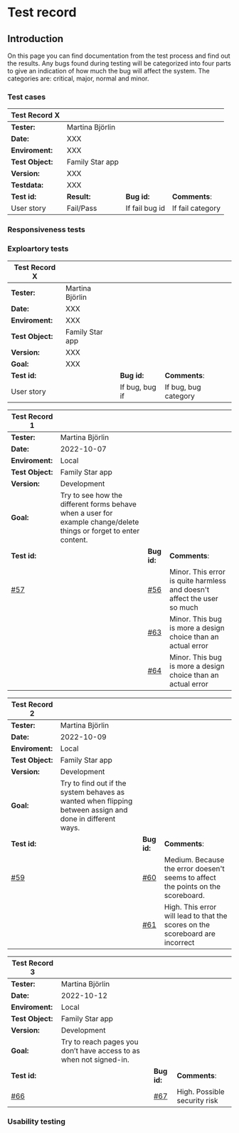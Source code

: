 
# Test record
## Introduction 
On this page you can find documentation from the test process and find out the results. Any bugs found during testing will be categorized into four parts to give an indication of how much the bug will affect the system. The categories are: critical, major, normal and minor.


### Test cases
|Test Record X | |||
|--------|------------------------------|-|-|
|**Tester:**|Martina Björlin|||
|**Date:**|XXX|||
|**Enviroment:**| XXX |||
|**Test Object:**| Family Star app|||
|**Version:**|XXX |||
|**Testdata:**| XXX|||
|**Test id:**| **Result:**|**Bug id:**|**Comments**:|
|User story|Fail/Pass|If fail bug id|If fail category|

### Responsiveness tests

### Exploartory tests

|Test Record X  | |||
|--------|------------------------------|-|-|
|**Tester:**|Martina Björlin|||
|**Date:**|XXX|||
|**Enviroment:**| XXX|||
|**Test Object:**| Family Star app|||
|**Version:**|XXX||||
|**Goal:**|XXX||||
|**Test id:**||**Bug id:**|**Comments**:|
|User story||If bug, bug if|If bug, bug category|


|Test Record 1  | |||
|--------|------------------------------|-|-|
|**Tester:**|Martina Björlin|||
|**Date:**|2022-10-07|||
|**Enviroment:**| Local |||
|**Test Object:**| Family Star app|||
|**Version:**| Development ||||
|**Goal:**|Try to see how the different forms behave when a user for example change/delete things or forget to enter content.||||
|**Test id:**||**Bug id:**|**Comments**:|
|[#57](https://github.com/MartinaB91/project5-task-app-front/issues/57)||[#56](https://github.com/MartinaB91/project5-task-app-front/issues/56)|Minor. This error is quite harmless and doesn't affect the user so much|
|||[#63](https://github.com/MartinaB91/project5-task-app-front/issues/63)|Minor. This bug is more a design choice than an actual error|
|||[#64](https://github.com/MartinaB91/project5-task-app-front/issues/64)|Minor. This bug is more a design choice than an actual error|

|Test Record 2 | |||
|--------|------------------------------|-|-|
|**Tester:**|Martina Björlin|||
|**Date:**|2022-10-09|||
|**Enviroment:**| Local |||
|**Test Object:**| Family Star app|||
|**Version:**|Development||||
|**Goal:**|Try to find out if the system behaves as wanted when flipping between assign and done in different ways.||||
|**Test id:**||**Bug id:**|**Comments**:|
|[#59](https://github.com/MartinaB91/project5-task-app-front/issues/59)||[#60](https://github.com/MartinaB91/project5-task-app-front/issues/60)|Medium. Because the error doesen't seems to affect the points on the scoreboard.|
|||[#61](https://github.com/MartinaB91/project5-task-app-front/issues/61)|High. This error will lead to that the scores on the scoreboard are incorrect |


|Test Record 3  | |||
|--------|------------------------------|-|-|
|**Tester:**|Martina Björlin|||
|**Date:**|2022-10-12|||
|**Enviroment:**| Local |||
|**Test Object:**| Family Star app|||
|**Version:**|Development||||
|**Goal:**|Try to reach pages you don’t have access to as when not signed-in.||||
|**Test id:**||**Bug id:**|**Comments**:|
|[#66](https://github.com/MartinaB91/project5-task-app-front/issues/66)||[#67](https://github.com/MartinaB91/project5-task-app-front/issues/67)|High. Possible security risk|

### Usability testing


